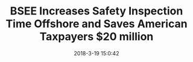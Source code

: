 ---
"title": "BSEE Increases Safety Inspection Time Offshore and Saves American Taxpayers $20 million"
"date": "2018-3-19 15:0:42"
"feed_name": "BSEE"
"feed_website": "https://www.bsee.gov/"
"feed_rss": "https://www.bsee.gov/feed/news-items/rss.xml"
"link": "https://www.bsee.gov/newsroom/latest-news/statements-and-releases/press-releases/bsee-increases-safety-inspection-time"
"file": "_posts/2018-3-19-15-0-42_BSEE_7b471b59436532fa1726fc125677ea767bb9fb93.md"
"accident": "0"
"drilling": "0"
"dead": "0"
"injured": "0"
---